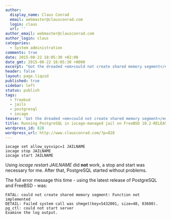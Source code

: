 ```yaml
---
author:
  display_name: Claus Conrad
  email: webmaster@clausconrad.com
  login: claus
  url: ''
author_email: webmaster@clausconrad.com
author_login: claus
categories:
  - System administration
comments: true
date: 2015-08-22 18:05:30 +02:00
date_gmt: 2015-08-22 16:05:30 +0000
excerpt: "Got the dreaded <em>could not create shared memory segment</em> error again after upgrading my jail (now managed by iocage, but I had the same issue using ezjail previously) with PostgreSQL to FreeBSD 10.2-RELEASE. Here's how I fixed it this time:\r\n"
header: false
layout: page.liquid
published: true
sidebar: left
status: publish
tags:
  - freebsd
  - jails
  - postgresql
  - iocage
teaser: 'Got the dreaded <em>could not create shared memory segment</em> error again after upgrading my jail (now managed by iocage, but I had the same issue using ezjail previously) with PostgreSQL to FreeBSD 10.2-RELEASE. Here''s how I fixed it this time:'
title: Running PostgreSQL in iocage-managed jail on FreeBSD 10.2-RELEASE
wordpress_id: 828
wordpress_url: http://www.clausconrad.com/?p=828
---
```

```shell
iocage set allow_sysvipc=1 JAILNAME
iocage stop JAILNAME
iocage start JAILNAME
```

Using _iocage restart JAILNAME_ did **not** work, a stop and start was necessary for me. After that, PostgreSQL started without problems.

The full error message this time - using the latest release of PostgreSQL and
FreeBSD - was:

```
FATAL: could not create shared memory segment: Function not implemented
DETAIL: Failed system call was shmget(key=5432001, size=48, 03600).
pg_ctl: could not start server
Examine the log output.
```
